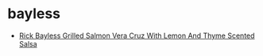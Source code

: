 # bayless

 * [Rick Bayless Grilled Salmon Vera Cruz With Lemon And Thyme Scented Salsa](index/r/rick-bayless-grilled-salmon-vera-cruz-with-lemon-and-thyme-scented-salsa-106865.json)
